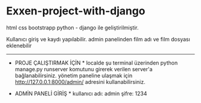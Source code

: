 # Exxen-project-with-django

html css bootstrapp python - django ile geliştirilmiştir.

Kullanıcı giriş ve kaydı yapılabilir.
admin panelinden film adı ve film dosyası eklenebilir

---------------------------------------------------------

* PROJE ÇALIŞTIRMAK İÇİN *
localde şu terminal üzerinden
python manage.py runserver komutunu girerek verilen server'a bağlanabilirsiniz.
yönetim paneline ulaşmak için http://127.0.0.1:8000/admin/ adresini kullanabilirsiniz.

*  ADMİN PANELİ GİRİŞ *
kullanıcı adı: admin
şifre: 1234


